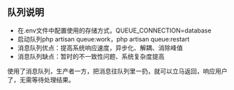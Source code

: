 
## 队列说明

- 在.env文件中配置使用的存储方式，QUEUE_CONNECTION=database
- 启动队列php artisan queue:work，php artisan queue:restart
- 消息队列优点：提高系统响应速度，异步化、解耦、消除峰值
- 消息队列缺点：暂时的不一致性问题、系统复杂度提高

使用了消息队列，生产者一方，把消息往队列里一扔，就可以立马返回，响应用户了，无需等待处理结果。
